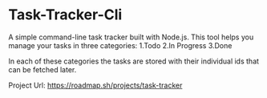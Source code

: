 # Task-Tracker-Cli
A simple command-line task tracker built with Node.js.
This tool helps you manage your tasks in three categories:
1.Todo
2.In Progress
3.Done

In each of these categories the tasks are stored with their individual ids that can be fetched later.

Project Url: https://roadmap.sh/projects/task-tracker
